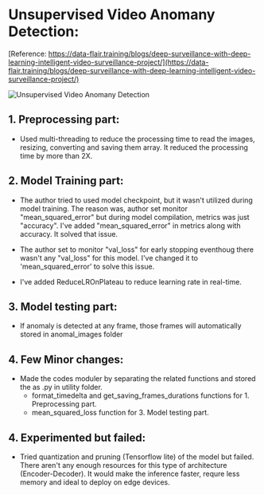# Unsupervised Video Anomany Detection:

[Reference: https://data-flair.training/blogs/deep-surveillance-with-deep-learning-intelligent-video-surveillance-project/](https://data-flair.training/blogs/deep-surveillance-with-deep-learning-intelligent-video-surveillance-project/)

![Unsupervised Video Anomany Detection](https://data-flair.training/blogs/wp-content/uploads/sites/2/2020/06/spatial-temporal-encoders.jpg)

## 1. Preprocessing part:

* Used multi-threading to reduce the processing time to read the images, resizing, converting and saving them array. It reduced the processing time by more than 2X.

## 2. Model Training part:

* The author tried to used model checkpoint, but it wasn't utilized during model training. The reason was, author set monitor "mean_squared_error" but during model compilation, metrics was just "accuracy". I've added "mean_squared_error" in metrics along with accuracy. It solved that issue.

* The author set to monitor "val_loss" for early stopping eventhoug there wasn't any "val_loss" for this model. I've changed it to 'mean_squared_error' to solve this issue.
* I've added ReduceLROnPlateau to reduce learning rate in real-time.

## 3. Model testing part:
* If anomaly is detected at any frame, those frames will automatically stored in anomal_images folder

## 4. Few Minor changes:
* Made the codes moduler by separating the related functions and stored the as .py in utility folder.
    * format_timedelta and get_saving_frames_durations functions for 1. Preprocessing part.
    * mean_squared_loss function for 3. Model testing part.

## 4. Experimented but failed:
* Tried quantization and pruning (Tensorflow lite) of the model but failed. There aren't any enough resources for this type of architecture (Encoder-Decoder). It would make the inference faster, requre less memory and ideal to deploy on edge devices.
